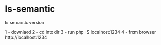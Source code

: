 # ls-semantic
ls semantic version

1 - downlaod 
2 - cd into dir
3 - run php -S localhost:1234
4 - from browser http://localhost:1234
